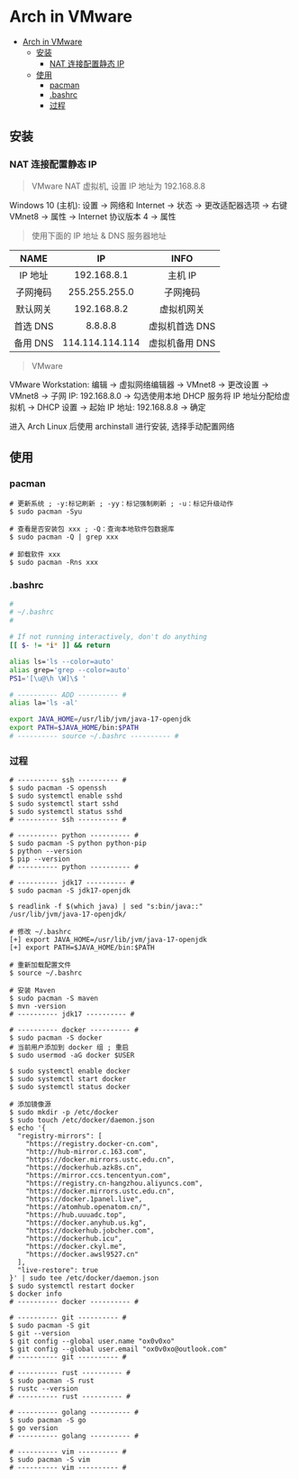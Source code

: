 # Arch in VMware

- [Arch in VMware](#arch-in-vmware)
  - [安装](#安装)
    - [NAT 连接配置静态 IP](#nat-连接配置静态-ip)
  - [使用](#使用)
    - [pacman](#pacman)
    - [.bashrc](#bashrc)
    - [过程](#过程)

## 安装

### NAT 连接配置静态 IP

> VMware NAT 虚拟机, 设置 IP 地址为 192.168.8.8

Windows 10 (主机): 设置 -> 网络和 Internet -> 状态 -> 更改适配器选项 -> 右键 VMnet8 -> 属性 -> Internet 协议版本 4 -> 属性

> 使用下面的 IP 地址 & DNS 服务器地址

|   NAME   |       IP        |      INFO      |
| :------: | :-------------: | :------------: |
| IP 地址  |   192.168.8.1   |    主机 IP     |
| 子网掩码 |  255.255.255.0  |    子网掩码    |
| 默认网关 |   192.168.8.2   |   虚拟机网关   |
| 首选 DNS |     8.8.8.8     | 虚拟机首选 DNS |
| 备用 DNS | 114.114.114.114 | 虚拟机备用 DNS |

> VMware

VMware Workstation: 编辑 -> 虚拟网络编辑器 -> VMnet8 -> 更改设置 -> VMnet8 -> 子网 IP: 192.168.8.0 -> 勾选使用本地 DHCP 服务将 IP 地址分配给虚拟机 -> DHCP 设置 -> 起始 IP 地址: 192.168.8.8 -> 确定

进入 Arch Linux 后使用 archinstall 进行安装, 选择手动配置网络

## 使用

### pacman

```shell
# 更新系统 ; -y:标记刷新 ; -yy：标记强制刷新 ; -u：标记升级动作
$ sudo pacman -Syu

# 查看是否安装包 xxx ; -Q：查询本地软件包数据库
$ sudo pacman -Q | grep xxx

# 卸载软件 xxx
$ sudo pacman -Rns xxx
```

### .bashrc

```bash
#
# ~/.bashrc
#

# If not running interactively, don't do anything
[[ $- != *i* ]] && return

alias ls='ls --color=auto'
alias grep='grep --color=auto'
PS1='[\u@\h \W]\$ '

# ---------- ADD ---------- #
alias la='ls -al'

export JAVA_HOME=/usr/lib/jvm/java-17-openjdk
export PATH=$JAVA_HOME/bin:$PATH
# ---------- source ~/.bashrc ---------- #
```

### 过程

```shell
# ---------- ssh ---------- #
$ sudo pacman -S openssh
$ sudo systemctl enable sshd
$ sudo systemctl start sshd
$ sudo systemctl status sshd
# ---------- ssh ---------- #

# ---------- python ---------- #
$ sudo pacman -S python python-pip
$ python --version
$ pip --version
# ---------- python ---------- #

# ---------- jdk17 ---------- #
$ sudo pacman -S jdk17-openjdk

$ readlink -f $(which java) | sed "s:bin/java::"
/usr/lib/jvm/java-17-openjdk/

# 修改 ~/.bashrc
[+] export JAVA_HOME=/usr/lib/jvm/java-17-openjdk
[+] export PATH=$JAVA_HOME/bin:$PATH

# 重新加载配置文件
$ source ~/.bashrc

# 安装 Maven
$ sudo pacman -S maven
$ mvn -version
# ---------- jdk17 ---------- #

# ---------- docker ---------- #
$ sudo pacman -S docker
# 当前用户添加到 docker 组 ; 重启
$ sudo usermod -aG docker $USER

$ sudo systemctl enable docker
$ sudo systemctl start docker
$ sudo systemctl status docker

# 添加镜像源
$ sudo mkdir -p /etc/docker
$ sudo touch /etc/docker/daemon.json
$ echo '{
  "registry-mirrors": [
    "https://registry.docker-cn.com",
    "http://hub-mirror.c.163.com",
    "https://docker.mirrors.ustc.edu.cn",
    "https://dockerhub.azk8s.cn",
    "https://mirror.ccs.tencentyun.com",
    "https://registry.cn-hangzhou.aliyuncs.com",
    "https://docker.mirrors.ustc.edu.cn",
    "https://docker.1panel.live",
    "https://atomhub.openatom.cn/",
    "https://hub.uuuadc.top",
    "https://docker.anyhub.us.kg",
    "https://dockerhub.jobcher.com",
    "https://dockerhub.icu",
    "https://docker.ckyl.me",
    "https://docker.awsl9527.cn"
  ],
  "live-restore": true
}' | sudo tee /etc/docker/daemon.json
$ sudo systemctl restart docker
$ docker info
# ---------- docker ---------- #

# ---------- git ---------- #
$ sudo pacman -S git
$ git --version
$ git config --global user.name "ox0v0xo"
$ git config --global user.email "ox0v0xo@outlook.com"
# ---------- git ---------- #

# ---------- rust ---------- #
$ sudo pacman -S rust
$ rustc --version
# ---------- rust ---------- #

# ---------- golang ---------- #
$ sudo pacman -S go
$ go version
# ---------- golang ---------- #

# ---------- vim ---------- #
$ sudo pacman -S vim
# ---------- vim ---------- #
```

